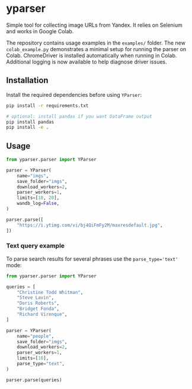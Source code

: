 # yparser

Simple tool for collecting image URLs from Yandex. It relies on Selenium and works in Google Colab.

The repository contains usage examples in the `examples/` folder. The new `colab_example.py` demonstrates a minimal setup for running the parser on Colab.
ChromeDriver is installed automatically when running in Colab. Additional logging is now available to help diagnose driver issues.

## Installation

Install the required dependencies before using `YParser`:

```bash
pip install -r requirements.txt

# optional: install pandas if you want DataFrame output
pip install pandas
pip install -e .
```

## Usage

```python
from yparser.parser import YParser

parser = YParser(
    name="imgs",
    save_folder="imgs",
    download_workers=2,
    parser_workers=1,
    limits=[10, 20],
    wandb_log=False,
)

parser.parse([
    "https://i.ytimg.com/vi/bj4QiFmFy2M/maxresdefault.jpg",
])
```

### Text query example

To parse search results for several phrases use the `parse_type='text'` mode:

```python
from yparser.parser import YParser

queries = [
    "Christine Todd Whitman",
    "Steve Lavin",
    "Doris Roberts",
    "Bridget Fonda",
    "Richard Virenque",
]

parser = YParser(
    name="people",
    save_folder="imgs",
    download_workers=2,
    parser_workers=1,
    limits=[10],
    parse_type="text",
)

parser.parse(queries)
```
